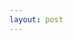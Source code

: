 ```yaml
---
layout: post
---
```


<iframe width="100%" height="600" data-src="https://www.smarthalo.bike/#intro" frameborder="0"></iframe>

<!--
    0. logo
    1. what it looks like?
    2. how it works?
    3. app view
    -->